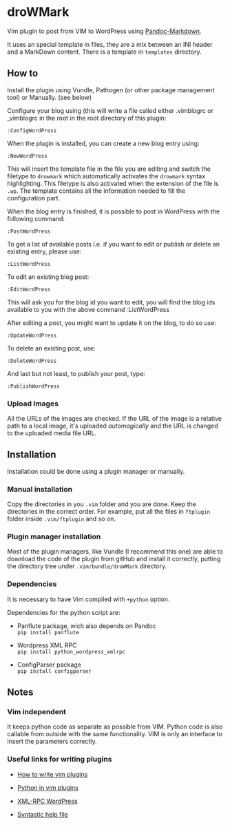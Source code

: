 # droWMark

Vim plugin to post from VIM to WordPress using
[Pandoc-Markdown](http://pandoc.org/README.html#pandocs-markdown).

It uses an special template in files, they are a mix between an INI header and
a MarkDown content. There is a template in `templates` directory.

## How to

Install the plugin using Vundle, Pathogen (or other package management tool) or
Manually. (see below)

Configure your blog using (this will write a file called either .vimblogrc or 
_vimblogrc in the root in the root directory of this plugin:


```
:ConfigWordPress
```

When the plugin is installed, you can create a new blog entry using:

```
:NewWordPress
```

This will insert the template file in the file you are editing and switch the
filetype to `drowmark` which automatically activates the `drowmark` syntax
highlighting. This filetype is also activated when the extension of the file is
`.wp`. The template contains all the information needed to fill the
configuration part.

When the blog entry is finished, it is possible to post in WordPress with the
following command:

```
:PostWordPress
```

To get a list of available posts i.e. if you want to edit or publish or 
delete an existing entry, please use:

```
:ListWordPress
```

To edit an existing blog post:

```
:EditWordPress
```

This will ask you for the blog id you want to edit, you will find the blog ids 
available to you with the above command :ListWordPress

After editing a post, you might want to update it on the blog, to do so use:

```
:UpdateWordPress
```

To delete an existing post, use:

```
:DeleteWordPress
```

And last but not least, to publish your post, type:

```
:PublishWordPress
```

### Upload Images

All the URLs of the images are checked. If the URL of the image is a relative
path to a local image, it's uploaded *automagically* and the URL is changed to
the uploaded media file URL.

## Installation

Installation could be done using a plugin manager or manually.

### Manual installation

Copy the directories in you `.vim` folder and you are done. Keep the
directories in the correct order. For example, put all the files in `ftplugin`
folder inside `.vim/ftplugin` and so on.

### Plugin manager installation

Most of the plugin managers, like Vundle (I recommend this one) are able to
download the code of the plugin from gitHub and install it correctly, putting
the directory tree under `.vim/bundle/droWMark` directory.

### Dependencies

It is necessary to have Vim compiled with `+python` option.

Dependencies for the python script are:

- Panflute package, wich also depends on Pandoc  
  `pip install panflute`

- Wordpress XML RPC  
  `pip install python_wordpress_xmlrpc`

- ConfigParser package  
  `pip install configparser`

## Notes

### Vim independent

It keeps python code as separate as possible from VIM. Python code is also
callable from outside with the same functionality. VIM is only an interface to
insert the parameters correctly.

### Useful links for writing plugins

- [How to write vim plugins](http://stevelosh.com/blog/2011/09/writing-vim-plugins/)

- [Python in vim plugins](http://vimdoc.sourceforge.net/htmldoc/if_pyth.html#:pyfile)

- [XML-RPC WordPress](http://python-wordpress-xmlrpc.readthedocs.org/en/latest/overview.html)

- [Syntastic help file](https://github.com/scrooloose/syntastic/blob/master/doc/syntastic.txt)
